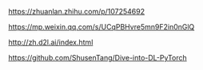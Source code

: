 https://zhuanlan.zhihu.com/p/107254692


https://mp.weixin.qq.com/s/UCqPBHvre5mn9F2in0nGlQ


http://zh.d2l.ai/index.html


https://github.com/ShusenTang/Dive-into-DL-PyTorch
